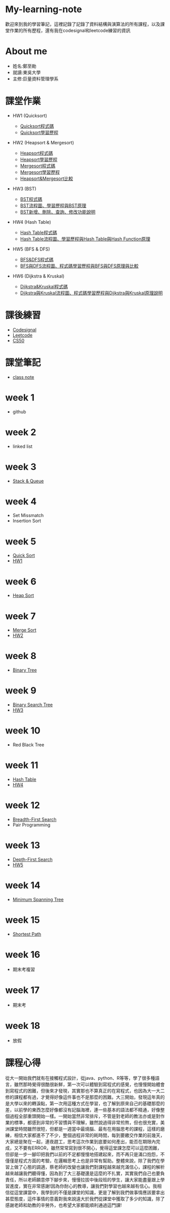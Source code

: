# My-learning-note
歡迎來到我的學習筆記，這裡記錄了記錄了資料結構與演算法的所有課程，以及課堂作業的所有歷程，還有我在codesignal和leetcode練習的資訊

# About me
  * 姓名:鄭至勛
  * 就讀:東吳大學
  * 主修:巨量資料管理學系

# 課堂作業
  * HW1 (Quicksort)
    * [Quicksort程式碼](https://github.com/jason880111/My-learning-note/blob/master/HW1/quicksort_06170229.py)
    * [Quicksort學習歷程](https://github.com/jason880111/My-learning-note/blob/master/HW1/quicksort%E6%B5%81%E7%A8%8B%E5%9C%96%E8%88%87%E5%AD%B8%E7%BF%92%E6%AD%B7%E7%A8%8B.md)
    
  * HW2 (Heapsort & Mergesort)
    * [Heapsort程式碼](https://github.com/jason880111/My-learning-note/blob/master/HW2/heap_sort_06170229.py)
    * [Heapsort學習歷程](https://github.com/jason880111/My-learning-note/blob/master/HW2/heap%20sort.md)
    * [Mergesort程式碼](https://github.com/jason880111/My-learning-note/blob/master/HW2/merge_sort_06170229.py)
    * [Mergesort學習歷程](https://github.com/jason880111/My-learning-note/blob/master/HW2/merge%20sort.md)
    * [Heapsort&Mergesort比較](https://github.com/jason880111/My-learning-note/blob/master/HW2/heap%20sort%20vs%20merge%20sort.md)

  * HW3 (BST)
    * [BST程式碼](https://github.com/jason880111/My-learning-note/blob/master/HW3/binary_search_tree_06170229.py)
    * [BST流程圖、學習歷程與BST原理](https://github.com/jason880111/My-learning-note/blob/master/HW3/Binary%20search%20tree%20learning.md)
    * [BST新增、刪除、查詢、修改功能說明](https://github.com/jason880111/My-learning-note/blob/master/HW3/Binary%20search%20tree%20functions.md)

  * HW4 (Hash Table)
    * [Hash Table程式碼](https://github.com/jason880111/My-learning-note/blob/master/HW4/hash_table_06170229.py)
    * [Hash Table流程圖、學習歷程與Hash Table與Hash Function原理](https://github.com/jason880111/My-learning-note/blob/master/HW4/hash%20table%E5%8E%9F%E7%90%86%EF%BC%86%E5%AD%B8%E7%BF%92%E6%AD%B7%E7%A8%8B%EF%BC%86%E6%B5%81%E7%A8%8B%E5%9C%96.md)
    
  * HW5 (BFS & DFS)
    * [BFS&DFS程式碼](https://github.com/jason880111/My-learning-note/blob/master/HW5/BFS_06170229.py)
    * [BFS與DFS流程圖、程式碼學習歷程與BFS與DFS原理與比較](https://github.com/jason880111/My-learning-note/blob/master/HW5/BFS%E8%88%87DFS%E6%B5%81%E7%A8%8B%E5%9C%96%E3%80%81%E7%A8%8B%E5%BC%8F%E7%A2%BC%E5%AD%B8%E7%BF%92%E6%AD%B7%E7%A8%8B%E8%88%87BFS%E8%88%87DFS%E5%8E%9F%E7%90%86%E8%88%87%E6%AF%94%E8%BC%83.md)
    
  * HW6 (Dijkstra & Kruskal)
    * [Dijkstra&Kruskal程式碼](https://github.com/jason880111/My-learning-note/blob/master/HW6/Dijkstra_06170229.py)
    * [Dijkstra與Kruskal流程圖、程式碼學習歷程與Dijkstra與Kruskal原理說明](https://github.com/jason880111/My-learning-note/blob/master/HW6/%E6%B5%81%E7%A8%8B%E5%9C%96%E8%88%87%E5%AD%B8%E7%BF%92%E6%AD%B7%E7%A8%8B%E8%88%87Dijkstra%E3%80%81Kruskal%E5%8E%9F%E7%90%86%E8%AA%AA%E6%98%8E.md)
    
# 課後練習
  * [Codesignal](https://github.com/jason880111/My-learning-note/tree/master/codesignal)
  * [Leetcode](https://github.com/jason880111/My-learning-note/tree/master/leetcode)
  * [CS50](https://github.com/jason880111/My-learning-note/tree/master/CS50)
  
# 課堂筆記
  * [class note](https://github.com/jason880111/My-learning-note/tree/master/class%20note)
    
    
# week 1
  * github
  
# week 2
  * linked list
  
# week 3
  * [Stack & Queue](https://github.com/jason880111/My-learning-note/blob/master/class%20note/Min%20Stack)
  
# week 4
  * Set Missmatch
  * Insertion Sort
  
# week 5
  * [Quick Sort](https://github.com/jason880111/My-learning-note/blob/master/HW1/quicksort%E6%B5%81%E7%A8%8B%E5%9C%96%E8%88%87%E5%AD%B8%E7%BF%92%E6%AD%B7%E7%A8%8B.md)
  * [HW1](https://github.com/jason880111/My-learning-note/tree/master/HW1)
  
# week 6
  * [Heap Sort](https://github.com/jason880111/My-learning-note/blob/master/HW2/heap%20sort.md)
  
# week 7
  * [Merge Sort](https://github.com/jason880111/My-learning-note/blob/master/HW2/merge%20sort.md)
  * [HW2](https://github.com/jason880111/My-learning-note/tree/master/HW2)
  
# week 8
  * [Binary Tree](https://github.com/jason880111/My-learning-note/blob/master/HW3/Binary%20search%20tree%20functions.mdd)
  
# week 9
  * [Binary Search Tree](https://github.com/jason880111/My-learning-note/blob/master/HW3/Binary%20search%20tree%20learning.md)
  * [HW3](https://github.com/jason880111/My-learning-note/tree/master/HW3)
  
# week 10
  * Red Black Tree
  
# week 11
  * [Hash Table](https://github.com/jason880111/My-learning-note/blob/master/HW4/hash%20table%E5%8E%9F%E7%90%86%EF%BC%86%E5%AD%B8%E7%BF%92%E6%AD%B7%E7%A8%8B%EF%BC%86%E6%B5%81%E7%A8%8B%E5%9C%96.md)
  * [HW4](https://github.com/jason880111/My-learning-note/tree/master/HW4)
  
# week 12
  * [Breadth-First Search](https://github.com/jason880111/My-learning-note/blob/master/HW5/BFS%E8%88%87DFS%E6%B5%81%E7%A8%8B%E5%9C%96%E3%80%81%E7%A8%8B%E5%BC%8F%E7%A2%BC%E5%AD%B8%E7%BF%92%E6%AD%B7%E7%A8%8B%E8%88%87BFS%E8%88%87DFS%E5%8E%9F%E7%90%86%E8%88%87%E6%AF%94%E8%BC%83.md)
  * Pair Programming
  
# week 13
  * [Depth-First Search](https://github.com/jason880111/My-learning-note/blob/master/HW5/BFS%E8%88%87DFS%E6%B5%81%E7%A8%8B%E5%9C%96%E3%80%81%E7%A8%8B%E5%BC%8F%E7%A2%BC%E5%AD%B8%E7%BF%92%E6%AD%B7%E7%A8%8B%E8%88%87BFS%E8%88%87DFS%E5%8E%9F%E7%90%86%E8%88%87%E6%AF%94%E8%BC%83.md)
  * [HW5](https://github.com/jason880111/My-learning-note/tree/master/HW5)
  
# week 14
  * [Minimum Spanning Tree](https://github.com/jason880111/My-learning-note/blob/master/HW6/%E6%B5%81%E7%A8%8B%E5%9C%96%E8%88%87%E5%AD%B8%E7%BF%92%E6%AD%B7%E7%A8%8B%E8%88%87Dijkstra%E3%80%81Kruskal%E5%8E%9F%E7%90%86%E8%AA%AA%E6%98%8E.md)

# week 15
  * [Shortest Path](https://github.com/jason880111/My-learning-note/blob/master/HW6/%E6%B5%81%E7%A8%8B%E5%9C%96%E8%88%87%E5%AD%B8%E7%BF%92%E6%AD%B7%E7%A8%8B%E8%88%87Dijkstra%E3%80%81Kruskal%E5%8E%9F%E7%90%86%E8%AA%AA%E6%98%8E.md)
  
# week 16
  * 期末考複習
  
# week 17
  * 期末考
  
# week 18
  * 放假
  
# 課程心得
從大一開始我們就有在接觸程式設計，從java、python、R等等，學了很多種語言，雖然那時覺得很酷很新鮮，第一次可以體驗到寫程式的感覺，也慢慢開始體會到寫程式的困難，但後來才發現，其實那也不算真正的在寫程式，也因為大一大二修的課程都有過，才覺得好像這件事也不是那麼的困難。大三開始，發現這年真的是大學以來的轉淚點，第一次用這種方式在學習，也了解到原來自己的基礎那麼的差，以前學的東西怎麼好像都沒有記腦海裡，連一些基本的語法都不精通，好像整個過程全部重頭開始一樣。一開始當然非常排斥，不管是對老師的教法亦或是對作業的標準，都感到非常的不習慣與不理解，雖然說過得非常煎熬，但也很充實，美洲課堂時間雖然很短，但都是一週當中最燒腦、最有在用腦思考的課程，這樣的磨練，相信大家都進不了不少，整個過程非常的耗時間，每到要繳交作業的前幾天，大家總是聚在一起，連夜趕工，思考這次作業到底要如何產出，能否在期限內完成，又不要有ERROR，雖然常常寫到很不開心，覺得這堂課怎麼可以這麼困難，但卻是一步一腳印把我們以前的不足都慢慢地搭建起來，而不再只是滿口抱怨，不僅僅是程式方面的考驗，在邏輯思考上也是非常有幫助。整體來說，除了我們在學習上做了心態的調適，蔡老師的改變也讓我們對課程越來越充滿信心，課程的解析越來越讓我們聽得懂，因為到了大三基礎還是這麼的不扎實，其實我們自己也要負責任，所以老師願意停下腳步來，慢慢拉拔中後段班的學生，讓大家能盡量跟上學習進度，實在非常感謝!因為你耐心的教導，讓我們對學習也越來越有信心。我相信從這堂課當中，我學到的不僅是課堂的知識，更是了解到我們做事情應該要拿出甚麼態度，這件事情的意義對我來說遠大於我們從課堂中獲取了多少的知識，除了感謝老師和助教的辛勞外，也希望大家都能順利通過這門課!

